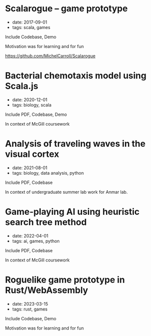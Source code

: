 


Scalarogue – game prototype
============
- date: 2017-09-01
- tags: scala, games

Include Codebase, Demo

Motivation was for learning and for fun

https://github.com/MichelCarroll/Scalarogue


Bacterial chemotaxis model using Scala.js
============
- date: 2020-12-01
- tags: biology, scala

Include PDF, Codebase, Demo 

In context of McGill coursework

Analysis of traveling waves in the visual cortex
============
- date: 2021-08-01
- tags: biology, data analysis, python

Include PDF, Codebase

In context of undergraduate summer lab work for Anmar lab.

Game-playing AI using heuristic search tree method 
============
- date: 2022-04-01
- tags: ai, games, python

Include PDF, Codebase

In context of McGill coursework

Roguelike game prototype in Rust/WebAssembly
============
- date: 2023-03-15
- tags: rust, games

Include Codebase, Demo

Motivation was for learning and for fun

